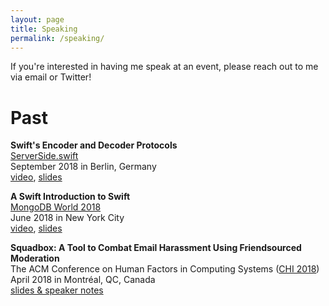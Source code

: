 ```yaml
---
layout: page
title: Speaking
permalink: /speaking/
---
```


If you're interested in having me speak at an event, please reach out to me via email or Twitter!

# Past
**Swift's Encoder and Decoder Protocols**<br>
[ServerSide.swift](https://www.serversideswift.info/)<br>
September 2018 in Berlin, Germany<br>
[video](https://www.youtube.com/watch?v=yL5Ff5p1hyc), [slides](/files/encoder_decoder_slides.pdf)

**A Swift Introduction to Swift**<br>
[MongoDB World 2018](https://www.mongodb.com/world18)<br>
June 2018 in New York City<br>
[video](https://explore.mongodb.com/mongodb-world-2018/kaitlin-mahar-a-swift-introduction-to-swift), [slides](https://explore.mongodb.com/mongodb-2018-session-slide-decks/mongodb-world-2018-a-swift-introduction-to-swift-2)

**Squadbox: A Tool to Combat Email Harassment Using Friendsourced Moderation**<br>
The ACM Conference on Human Factors in Computing Systems ([CHI 2018](https://chi2018.acm.org/))<br>
April 2018 in Montréal, QC, Canada<br>
[slides & speaker notes](https://people.csail.mit.edu/axz/squadbox.html)